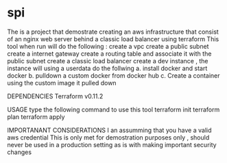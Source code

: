 # spi
The is a project that demostrate creating an aws infrastructure that consist of an nginx web server behind a classic load balancer using terraform 
This tool when run will do the following :
create a vpc
create a public subnet 
create a internet gateway 
create a routing table and associate it with the public subnet 
create a classic load balancer
create a dev instance , the instance will using a userdata do the follwing 
  a. install docker and start docker
  b. pulldown a custom docker from docker hub
  c. Create a container using the custom image it pulled down
  
DEPENDENCIES
Terraform v0.11.2

USAGE
type the following command to use this tool
terraform init
terraform plan 
terraform apply

IMPORTANANT CONSIDERATIONS
I an assumming that you have a valid aws credential 
This is only met for demostration purposes only , should never be used in a production setting as is with making important security changes 


